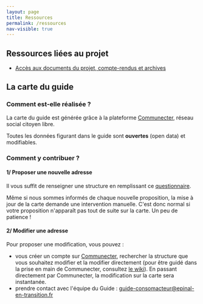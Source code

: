 ```yaml
---
layout: page
title: Ressources
permalink: /ressources
nav-visible: true
---
```



## Ressources liées au projet

- [Accès aux documents du projet, compte-rendus et archives](https://nuage.epinal-en-transition.fr/index.php/s/TnHtzEOahbleYzK)


## La carte du guide

### Comment est-elle réalisée ?

La carte du guide est générée grâce à la plateforme [Communecter](https://www.communecter.org/), réseau social citoyen libre. 

Toutes les données figurant dans le guide sont **ouvertes** (open data) et modifiables. 

### Comment y contribuer ?

#### 1/ Proposer une nouvelle adresse

Il vous suffit de renseigner une structure en remplissant ce [questionnaire](https://docs.google.com/forms/d/e/1FAIpQLSdNBSw3ha3V1gDL3aiGNlP9uZr8-_1oO3IacZukugCoq7zt7w/viewform).

Même si nous sommes informés de chaque nouvelle proposition, la mise à jour de la carte demande une intervention manuelle. C'est donc normal si votre proposition n'apparaît pas tout de suite sur la carte. Un peu de patience !

#### 2/ Modifier une adresse

Pour proposer une modification, vous pouvez :
- vous créer un compte sur [Communecter](https://www.communecter.org/), rechercher la structure que vous souhaitez modifier et la modifier directement (pour être guidé dans la prise en main de Communecter, consultez [le wiki](https://wiki.communecter.org/fr/premiers-pas.html)). En passant directement par Communecter, la modification sur la carte sera instantanée.
- prendre contact avec l'équipe du Guide : [guide-consomacteur@epinal-en-transition.fr](mailto:guide-consomacteur@epinal-en-transition.fr)